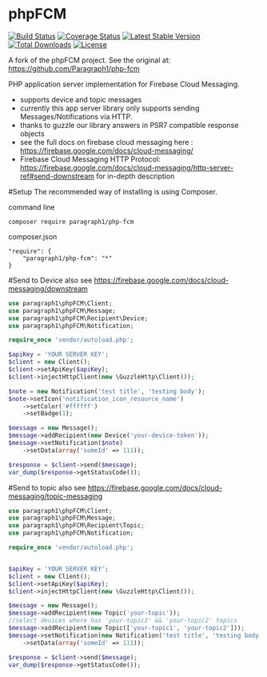 # phpFCM
[![Build Status](https://travis-ci.org/Paragraph1/php-fcm.svg?branch=master)](https://travis-ci.org/Paragraph1/php-fcm)
[![Coverage Status](https://coveralls.io/repos/github/Paragraph1/php-fcm/badge.svg?branch=master)](https://coveralls.io/github/Paragraph1/php-fcm?branch=master)
[![Latest Stable Version](https://poser.pugx.org/paragraph1/php-fcm/v/stable)](https://packagist.org/packages/paragraph1/php-fcm)
[![Total Downloads](https://poser.pugx.org/paragraph1/php-fcm/downloads)](https://packagist.org/packages/paragraph1/php-fcm)
[![License](https://poser.pugx.org/paragraph1/php-fcm/license)](https://packagist.org/packages/paragraph1/php-fcm)


A fork of the phpFCM project. See the original at: https://github.com/Paragraph1/php-fcm


PHP application server implementation for Firebase Cloud Messaging.
- supports device and topic messages
- currently this app server library only supports sending Messages/Notifications via HTTP.
- thanks to guzzle our library answers in PSR7 compatible response objects
- see the full docs on firebase cloud messaging here : https://firebase.google.com/docs/cloud-messaging/
- Firebase Cloud Messaging HTTP Protocol: https://firebase.google.com/docs/cloud-messaging/http-server-ref#send-downstream for in-depth description


#Setup
The recommended way of installing is using Composer.

command line
```
composer require paragraph1/php-fcm
```

composer.json
```
"require": {
    "paragraph1/php-fcm": "*"
}
```

#Send to Device
also see https://firebase.google.com/docs/cloud-messaging/downstream
```php
use paragraph1\phpFCM\Client;
use paragraph1\phpFCM\Message;
use paragraph1\phpFCM\Recipient\Device;
use paragraph1\phpFCM\Notification;

require_once 'vendor/autoload.php';

$apiKey = 'YOUR SERVER KEY';
$client = new Client();
$client->setApiKey($apiKey);
$client->injectHttpClient(new \GuzzleHttp\Client());

$note = new Notification('test title', 'testing body');
$note->setIcon('notification_icon_resource_name')
    ->setColor('#ffffff')
    ->setBadge(1);

$message = new Message();
$message->addRecipient(new Device('your-device-token'));
$message->setNotification($note)
    ->setData(array('someId' => 111));

$response = $client->send($message);
var_dump($response->getStatusCode());
```

#Send to topic
also see https://firebase.google.com/docs/cloud-messaging/topic-messaging
```php
use paragraph1\phpFCM\Client;
use paragraph1\phpFCM\Message;
use paragraph1\phpFCM\Recipient\Topic;
use paragraph1\phpFCM\Notification;

require_once 'vendor/autoload.php';


$apiKey = 'YOUR SERVER KEY';
$client = new Client();
$client->setApiKey($apiKey);
$client->injectHttpClient(new \GuzzleHttp\Client());

$message = new Message();
$message->addRecipient(new Topic('your-topic'));
//select devices where has 'your-topic1' && 'your-topic2' topics
$message->addRecipient(new Topic(['your-topic1', 'your-topic2']));
$message->setNotification(new Notification('test title', 'testing body'))
    ->setData(array('someId' => 111));

$response = $client->send($message);
var_dump($response->getStatusCode());
```